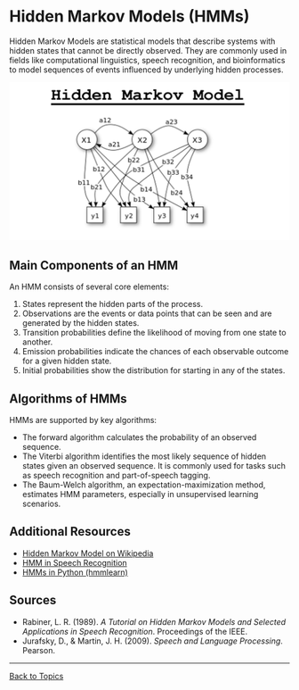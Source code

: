 # Hidden Markov Models (HMMs)

Hidden Markov Models are statistical models that describe systems with hidden states that cannot be directly observed. They are commonly used in fields like computational linguistics, speech recognition, and bioinformatics to model sequences of events influenced by underlying hidden processes.

![hmm](../../../../assets/hmm.png)

## Main Components of an HMM

An HMM consists of several core elements:
1. States represent the hidden parts of the process.
2. Observations are the events or data points that can be seen and are generated by the hidden states.
3. Transition probabilities define the likelihood of moving from one state to another.
4. Emission probabilities indicate the chances of each observable outcome for a given hidden state.
5. Initial probabilities show the distribution for starting in any of the states.

## Algorithms of HMMs

HMMs are supported by key algorithms:
- The forward algorithm calculates the probability of an observed sequence.
- The Viterbi algorithm identifies the most likely sequence of hidden states given an observed sequence. It is commonly used for tasks such as speech recognition and part-of-speech tagging.
- The Baum-Welch algorithm, an expectation-maximization method, estimates HMM parameters, especially in unsupervised learning scenarios.

## Additional Resources

- [Hidden Markov Model on Wikipedia](https://en.wikipedia.org/wiki/Hidden_Markov_model)
- [HMM in Speech Recognition](https://cmusphinx.github.io/wiki/tutorialhmm/)
- [HMMs in Python (hmmlearn)](https://hmmlearn.readthedocs.io/)

## Sources

- Rabiner, L. R. (1989). *A Tutorial on Hidden Markov Models and Selected Applications in Speech Recognition*. Proceedings of the IEEE.
- Jurafsky, D., & Martin, J. H. (2009). *Speech and Language Processing*. Pearson.

---

[Back to Topics](README.md)
